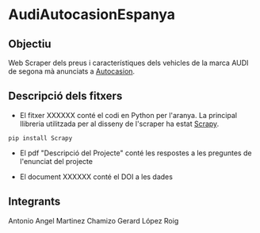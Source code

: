 # AudiAutocasionEspanya

## Objectiu

Web Scraper dels preus i característiques dels vehicles de la marca AUDI de segona mà anunciats a [Autocasion](https://www.autocasion.com/coches-segunda-mano/audi-ocasion). 

## Descripció dels fitxers

- El fitxer XXXXXX conté el codi en Python per l'aranya. La principal llibreria utilitzada per al disseny de l'scraper ha estat [Scrapy](https://scrapy.org/). 

```
pip install Scrapy
```

- El pdf "Descripció del Projecte" conté les respostes a les preguntes de l'enunciat del projecte

- El document XXXXXX conté el DOI a les dades

## Integrants

Antonio Angel Martinez Chamizo
Gerard López Roig

